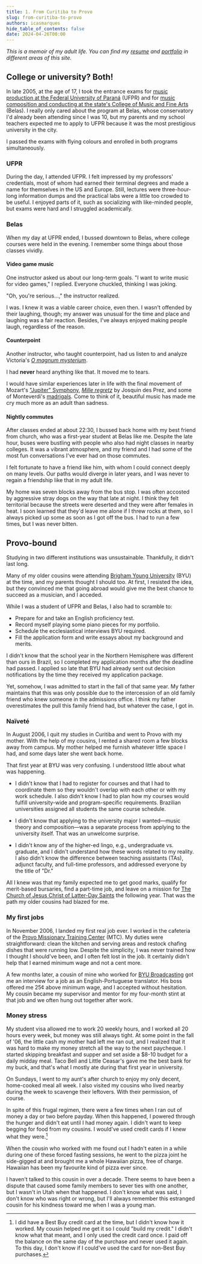 ```yaml
---
title: 1. From Curitiba to Provo
slug: from-curitiba-to-provo
authors: icasmarques
hide_table_of_contents: false
date: 2024-04-26T00:00
---
```


*This is a memoir of my adult life. You can find my [resume](/docs/resume/intro) and [portfolio](/docs/portfolio/intro) in different areas of this site.* 

## College or university? Both!

In late 2005, at the age of 17, I took the entrance exams for [music production at the Federal University of Paraná](https://sacod.ufpr.br/artes/musica-licenciatura-e-bacharelado/) (UFPR) and for [music composition and conducting at the state's College of Music and Fine Arts](https://embap.curitiba1.unespar.edu.br/menu-ensino/graduacao/bacharelado-em-composicao-e-regencia) (Belas). I really only cared about the program at Belas, whose conservatory I'd already been attending since I was 10, but my parents and my school teachers expected me to apply to UFPR because it was the most prestigious university in the city. 

I passed the exams with flying colours and enrolled in both programs simultaneously.

### UFPR

During the day, I attended UFPR. I felt impressed by my professors' credentials, most of whom had earned their terminal degrees and made a name for themselves in the US and Europe. Still, lectures were three-hour-long information dumps and the practical labs were a little too crowded to be useful. I enjoyed parts of it, such as socializing with like-minded people, but exams were hard and I struggled academically.

### Belas

When my day at UFPR ended, I bussed downtown to Belas, where college courses were held in the evening. I remember some things about those classes vividly.

#### Video game music

One instructor asked us about our long-term goals. "I want to write music for video games," I replied. Everyone chuckled, thinking I was joking. 

"Oh, you're serious...," the instructor realized. 

I was. I knew it was a viable career choice, even then. I wasn't offended by their laughing, though; my answer was unusual for the time and place and laughing was a fair reaction. Besides, I've always enjoyed making people laugh, regardless of the reason.

#### Counterpoint

Another instructor, who taught counterpoint, had us listen to and analyze Victoria's [*O magnum mysterium*](https://youtu.be/9xPh-fXYAc4?si=BvWIHRapQ_IhjSPp). 

I had **never** heard anything like that. It moved me to tears. 

I would have similar experiences later in life with the final movement of Mozart's ["Jupiter" Symphony](https://youtu.be/UsNk-7j9lpY?si=Urm8cFJn8IGiyObl&t=1588), [*Mille regretz*](https://youtu.be/dkfVzCZ68_Q?si=WMq4gcyNpIRFHNVd) by Josquin des Prez, and some of Monteverdi's [madrigals](https://youtu.be/YUgIJ212IVg?si=A0skWk9NgEqHSxVX). Come to think of it, beautiful music has made me cry much more as an adult than sadness.

#### Nightly commutes

After classes ended at about 22:30, I bussed back home with my best friend from church, who was a first-year student at Belas like me. Despite the late hour, buses were bustling with people who also had night classes in nearby colleges. It was a vibrant atmosphere, and my friend and I had some of the most fun conversations I've ever had on those commutes. 

I felt fortunate to have a friend like him, with whom I could connect deeply on many levels. Our paths would diverge in later years, and I was never to regain a friendship like that in my adult life.

My home was seven blocks away from the bus stop. I was often accosted by aggressive stray dogs on the way that late at night. I think they felt territorial because the streets were deserted and they were after females in heat. I soon learned that they'd leave me alone if I threw rocks at them, so I always picked up some as soon as I got off the bus. I had to run a few times, but I was never bitten.

## Provo-bound

Studying in two different institutions was unsustainable. Thankfully, it didn't last long. 

Many of my older cousins were attending [Brigham Young University](https://www.byu.edu/) (BYU) at the time, and my parents thought I should too. At first, I resisted the idea, but they convinced me that going abroad would give me the best chance to succeed as a musician, and I acceded.

While I was a student of UFPR and Belas, I also had to scramble to:

- Prepare for and take an English proficiency test.
- Record myself playing some piano pieces for my portfolio.
- Schedule the ecclesiastical interviews BYU required.
- Fill the application form and write essays about my background and merits. 

I didn't know that the school year in the Northern Hemisphere was different than ours in Brazil, so I completed my application months after the deadline had passed. I applied so late that BYU had already sent out decision notifications by the time they received my application package.

Yet, somehow, I was admitted to start in the fall of that same year. My father maintains that this was only possible due to the intercession of an old family friend who knew someone in the admissions office. I think my father overestimates the pull this family friend had, but whatever the case, I got in.

### Naïveté

In August 2006, I quit my studies in Curitiba and went to Provo with my mother. With the help of my cousins, I rented a shared room a few blocks away from campus. My mother helped me furnish whatever little space I had, and some days later she went back home.

That first year at BYU was very confusing. I understood little about what was happening.

- I didn't know that I had to register for courses and that I had to coordinate them so they wouldn't overlap with each other or with my work schedule. I also didn't know I had to plan how my courses would fulfill university-wide and program-specific requirements. Brazilian universities assigned all students the same course schedule.

- I didn't know that applying to the university major I wanted—music theory and composition—was a separate process from applying to the university itself. That was an unwelcome surprise.

- I didn't know any of the higher-ed lingo, e.g., undergraduate vs. graduate, and I didn't understand how these words related to my reality. I also didn't know the difference between teaching assistants (TAs), adjunct faculty, and full-time professors, and addressed everyone by the title of "Dr."

All I knew was that my family expected me to get good marks, qualify for merit-based bursaries, find a part-time job, and leave on a mission for [The Church of Jesus Christ of Latter-Day Saints](https://www.churchofjesuschrist.org/) the following year. That was the path my older cousins had blazed for me.

### My first jobs

In November 2006, I landed my first real job ever. I worked in the cafeteria of the [Provo Missionary Training Center](https://provo.mtc.byu.edu/) (MTC). My duties were straightforward: clean the kitchen and serving areas and restock chafing dishes that were running low. Despite the simplicity, I was never trained how I thought I should've been, and I often felt lost in the job. It certainly didn't help that I earned minimum wage and not a cent more.

A few months later, a cousin of mine who worked for [BYU Broadcasting](https://www.byutv.org/) got me an interview for a job as an English-Portuguese translator. His boss offered me 25¢ above minimum wage, and I accepted without hesitation. My cousin became my supervisor and mentor for my four-month stint at that job and we often hung out together after work.

### Money stress

My student visa allowed me to work 20 weekly hours, and I worked all 20 hours every week, but money was still always tight. At some point in the fall of '06, the little cash my mother had left me ran out, and I realized that it was hard to make my money stretch all the way to the next paycheque. I started skipping breakfast and supper and set aside a $8-10 budget for a daily midday meal. Taco Bell and Little Ceasar's gave me the best bank for my buck, and that's what I mostly ate during that first year in university.

On Sundays, I went to my aunt's after church to enjoy my only decent, home-cooked meal all week. I also visited my cousins who lived nearby during the week to scavenge their leftovers. With their permission, of course.

In spite of this frugal regimen, there were a few times when I ran out of money a day or two before payday. When this happened, I powered through the hunger and didn't eat until I had money again. I didn't want to keep begging for food from my cousins. I would've used credit cards if I knew what they were.[^1] 

When the cousin who worked with me found out I hadn't eaten in a while during one of these forced fasting sessions, he went to the pizza joint he side-gigged at and brought me a whole Hawaiian pizza, free of charge. Hawaiian has been my favourite kind of pizza ever since.

I haven't talked to this cousin in over a decade. There seems to have been a dispute that caused some family members to sever ties with one another, but I wasn't in Utah when that happened. I don't know what was said, I don't know who was right or wrong, but I'll always remember this estranged cousin for his kindness toward me when I was a young man.

[^1]: I did have a Best Buy credit card at the time, but I didn't know how it worked. My cousin helped me get it so I could "build my credit." I didn't know what that meant, and I only used the credit card once. I paid off the balance on the same day of the purchase and never used it again. To this day, I don't know if I could've used the card for non-Best Buy purchases.
